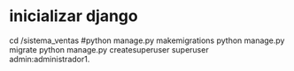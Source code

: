 # inicializar django
cd /sistema_ventas
#python manage.py makemigrations
python manage.py migrate
python manage.py createsuperuser
superuser admin:administrador1.